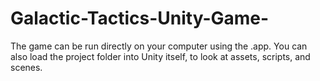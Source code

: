 # Galactic-Tactics-Unity-Game-
The game can be run directly on your computer using the .app.
You can also load the project folder into Unity itself, to look at assets, scripts, and scenes.
